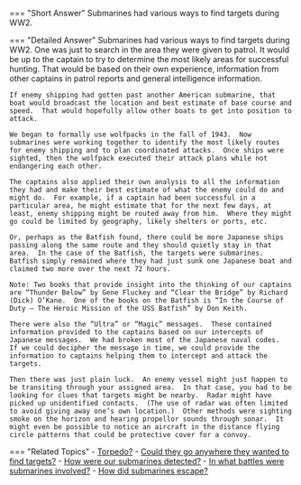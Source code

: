 
=== "Short Answer"
    Submarines had various ways to find targets during WW2.

=== "Detailed Answer"
    Submarines had various ways to find targets during WW2.  One was just to search in the area they were given to patrol.  It would be up to the captain to try to determine the most likely areas for successful hunting.  That would be based on their own experience, information from other captains in patrol reports and general intelligence information.

    If enemy shipping had gotten past another American submarine, that boat would broadcast the location and best estimate of base course and speed.  That would hopefully allow other boats to get into position to attack.

    We began to formally use wolfpacks in the fall of 1943.  Now submarines were working together to identify the most likely routes for enemy shipping and to plan coordinated attacks.  Once ships were sighted, then the wolfpack executed their attack plans while not endangering each other.

    The captains also applied their own analysis to all the information they had and make their best estimate of what the enemy could do and might do.  For example, if a captain had been successful in a particular area, he might estimate that for the next few days, at least, enemy shipping might be routed away from him.  Where they might go could be limited by geography, likely shelters or ports, etc.

    Or, perhaps as the Batfish found, there could be more Japanese ships passing along the same route and they should quietly stay in that area.  In the case of the Batfish, the targets were submarines.  Batfish simply remained where they had just sunk one Japanese boat and claimed two more over the next 72 hours.

    Note: Two books that provide insight into the thinking of our captains are “Thunder Below” by Gene Fluckey and “Clear the Bridge” by Richard (Dick) O’Kane.  One of the books on the Batfish is “In the Course of Duty – The Heroic Mission of the USS Batfish” by Don Keith.

    There were also the “Ultra” or “Magic” messages.  These contained information provided to the captains based on our intercepts of Japanese messages.  We had broken most of the Japanese naval codes.  If we could decipher the message in time, we could provide the information to captains helping them to intercept and attack the targets.

    Then there was just plain luck.  An enemy vessel might just happen to be transiting through your assigned area.  In that case, you had to be looking for clues that targets might be nearby.  Radar might have picked up unidentified contacts.  (The use of radar was often limited to avoid giving away one’s own location.)  Other methods were sighting smoke on the horizon and hearing propellor sounds through sonar.  It might even be possible to notice an aircraft in the distance flying circle patterns that could be protective cover for a convoy.

=== "Related Topics"
    - [Torpedo?](../FAQs/torpedo.md)
    - [Could they go anywhere they wanted to find targets?](../FAQs/could-they-go-anywhere-they-wanted-to-find-targets.md)
    - [How were our submarines detected?](../FAQs/how-were-our-submarines-detected.md)
    - [In what battles were submarines involved?](../FAQs/in-what-battles-were-submarines-involved.md)
    - [How did submarines escape?](../FAQs/how-did-submarines-escape.md)
